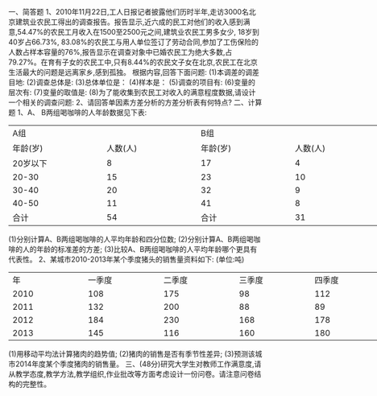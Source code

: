 一、简答题
 1、2010年11月22日,工人日报记者披露他们历时半年,走访3000名北京建筑业农民工得出的调查报告。报告显示,近六成的民工对他们的收入感到满意,54.47%的农民工月收入在1500至2500元之间,建筑业农民工男多女少, 18岁到40岁占66.73%, 83.08%的农民工与用人单位签订了劳动合同,参加了工伤保险的人数占样本容量的76%,报告显示在调查对象中已婚农民工为绝大多数,占79.27%。在育有子女的农民工中,只有8.44%的农民文子女在北京,农民工在北京生活最大的问题是远离家乡,感到孤独。
 根据内容,回答下面问题:
 (1)本调差的调差目地:
 (2)调查总体是:
 (3)总体单位是：
 (4)样本是：
 (5)调查的项目有:
 (6)变量的层次有:
 (7)变量的取值是:
 (8)为了能收集到农民工对收入的满意程度数据,请设计一个相关的调查问题:
 2、请回答单因素方差分析的方差分析表有何特点?
 二、计算题
 1、A、 B两组喝咖啡的人年龄数据见下表:
 <table data-lake-id="W1Ynz" id="W1Ynz" width-mode="contain" class="lake-table" style="width: 750px"><colgroup><col width="187"><col width="187"><col width="187"><col width="189"></colgroup><tbody><tr data-lake-id="ua87c2497" id="ua87c2497"><td data-lake-id="ue2ed017b" id="ue2ed017b" colSpan="2"> A组
 </td><td data-lake-id="uf54eea4a" id="uf54eea4a" colSpan="2">B组
 </td></tr><tr data-lake-id="u8e5a96da" id="u8e5a96da"><td data-lake-id="u2ef90097" id="u2ef90097">年龄(岁) 
 </td><td data-lake-id="ub21c7399" id="ub21c7399">人数(人)
 </td><td data-lake-id="u68646463" id="u68646463">年龄(岁)
 </td><td data-lake-id="ub0eb1ef8" id="ub0eb1ef8">人数(人)
 </td></tr><tr data-lake-id="ua23502a9" id="ua23502a9"><td data-lake-id="u21f82c41" id="u21f82c41">20岁以下
 </td><td data-lake-id="u2ab1232d" id="u2ab1232d">8
 </td><td data-lake-id="u12f55d9d" id="u12f55d9d">17
 </td><td data-lake-id="u38c5fcdc" id="u38c5fcdc">4
 </td></tr><tr data-lake-id="ucccb9544" id="ucccb9544"><td data-lake-id="u4309af0a" id="u4309af0a">20-30
 </td><td data-lake-id="uc5ed3aa1" id="uc5ed3aa1">15
 </td><td data-lake-id="uc2f8df2e" id="uc2f8df2e">23
 </td><td data-lake-id="uff340087" id="uff340087">10
 </td></tr><tr data-lake-id="ufcb6998f" id="ufcb6998f"><td data-lake-id="u3c997b9a" id="u3c997b9a"> 30-40
 </td><td data-lake-id="ub9e302f0" id="ub9e302f0">20
 </td><td data-lake-id="ub7bf6445" id="ub7bf6445">32
 </td><td data-lake-id="u4bc029a7" id="u4bc029a7">9
 </td></tr><tr data-lake-id="uc802ac91" id="uc802ac91"><td data-lake-id="u10c3b8ca" id="u10c3b8ca"> 40-50
 </td><td data-lake-id="uc438db4b" id="uc438db4b">11
 </td><td data-lake-id="ua9c91c6f" id="ua9c91c6f">41
 </td><td data-lake-id="u0da5e3d1" id="u0da5e3d1">8
 </td></tr><tr data-lake-id="u8982e079" id="u8982e079"><td data-lake-id="ufe88386f" id="ufe88386f">合计
 </td><td data-lake-id="u03968cd2" id="u03968cd2">54
 </td><td data-lake-id="uec01a0f6" id="uec01a0f6">合计
 </td><td data-lake-id="u52302b3e" id="u52302b3e">31
 </td></tr></tbody></table>(1)分别计算A、B两组喝咖啡的人平均年龄和四分位数;
 (2)分别计算A、B两组喝咖啡的人的年龄的标准差的方差;
 (3)比较A、B两组喝咖啡的人平均年龄哪个更具有代表性。
 2、某城市2010-2013年某个季度猪头的销售量资料如下: (单位:吨)
 <table data-lake-id="wcJLP" id="wcJLP" width-mode="contain" class="lake-table" style="width: 750px"><colgroup><col width="150"><col width="150"><col width="150"><col width="150"><col width="150"></colgroup><tbody><tr data-lake-id="ucef13350" id="ucef13350"><td data-lake-id="u6fa22f25" id="u6fa22f25">年
 </td><td data-lake-id="u140947aa" id="u140947aa">一季度
 </td><td data-lake-id="u4ddea547" id="u4ddea547">二季度
 </td><td data-lake-id="u8e208c1b" id="u8e208c1b"> 三季度
 </td><td data-lake-id="u86b1aaf9" id="u86b1aaf9"> 四季度
 </td></tr><tr data-lake-id="ua88b0f92" id="ua88b0f92"><td data-lake-id="u8c1e40dc" id="u8c1e40dc">2010
 </td><td data-lake-id="u039dabc2" id="u039dabc2">108
 </td><td data-lake-id="u09792991" id="u09792991">175
 </td><td data-lake-id="u065c4fa6" id="u065c4fa6">98
 </td><td data-lake-id="u55a7a1b7" id="u55a7a1b7">112
 </td></tr><tr data-lake-id="ucb7cf1c6" id="ucb7cf1c6"><td data-lake-id="u77ec4a67" id="u77ec4a67">2011
 </td><td data-lake-id="ude452c6f" id="ude452c6f">132
 </td><td data-lake-id="ufdcbda52" id="ufdcbda52">200
 </td><td data-lake-id="uf2745cbb" id="uf2745cbb">88
 </td><td data-lake-id="ubb760ba9" id="ubb760ba9">89
 </td></tr><tr data-lake-id="u4e0cb63f" id="u4e0cb63f"><td data-lake-id="u49c166bb" id="u49c166bb">2012
 </td><td data-lake-id="u4c5304c0" id="u4c5304c0">184
 </td><td data-lake-id="ua62b9746" id="ua62b9746">230
 </td><td data-lake-id="uc3c2109f" id="uc3c2109f">168
 </td><td data-lake-id="ub5413024" id="ub5413024">178
 </td></tr><tr data-lake-id="u14622b75" id="u14622b75"><td data-lake-id="u8742c684" id="u8742c684">2013
 </td><td data-lake-id="u2a320b96" id="u2a320b96">145
 </td><td data-lake-id="u5a295320" id="u5a295320">116
 </td><td data-lake-id="ud61d1075" id="ud61d1075">160
 </td><td data-lake-id="u1b1cd5fd" id="u1b1cd5fd">180
 </td></tr></tbody></table>(1)用移动平均法计算猪肉的趋势值;
 (2)猪肉的销售是否有季节性差异;
 (3)预测该城市2014年度某个季度猪肉的销售量。
 三、(48分)研究大学生对教师工作满意度,请从教学态度,教学方法,教学组织,作业批改等方面考虑设计一份问卷。请注意问卷结构的完整性。
 ​

 